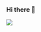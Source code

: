 ### Hi there 👋

<img src="https://github-readme-stats.vercel.app/api?username=asadullahpranto&&show_icons=true&title_color=ffffff&icon_color=bb2acf&text_color=daf7dc&bg_color=151514">

<!--
**asadullahpranto/asadullahpranto** is a ✨ _special_ ✨ repository because its `README.md` (this file) appears on your GitHub profile.

Here are some ideas to get you started:

- 🔭 I’m currently working on ...
- 🌱 I’m currently learning ...
- 👯 I’m looking to collaborate on ...
- 🤔 I’m looking for help with ...
- 💬 Ask me about ...
- 📫 How to reach me: ...
- 😄 Pronouns: ...
- ⚡ Fun fact: ...
-->
